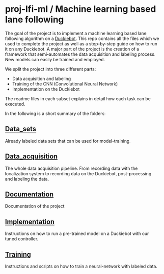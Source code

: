# proj-lfi-ml / Machine learning based lane following

The goal of the project is to implement a machine learning based lane following algorithm on a [Duckiebot](https://www.duckietown.org/).
This repo contains all the files which we used to complete the project as well as a step-by-step guide on how to run it on any Duckiebot.
A major part of the project is the creation of a framework that semi-automates the data acquisition and labeling process. New models can easily be trained and employed.

We split the project into three different parts:
* Data acquisition and labeling
* Training of the CNN (Convolutional Neural Network)
* Implementation on the Duckiebot

The readme files in each subset explains in detail how each task can be executed.

In the following is a short summary of the folders:


## [Data_sets](data_sets)
Already labeled data sets that can be used for model-training.

## [Data_acquisition](data_acquisition)
The whole data acquisition pipeline. From recording data with the localization system to recording data on the Duckiebot, post-processing and labeling the data.

## [Documentation](documentation)
Documentation of the project

## [Implementation](implementation)
Instructions on how to run a pre-trained model on a Duckiebot with our tuned controller.

## [Training](training)
Instructions and scripts on how to train a neural-network with labeled data.
